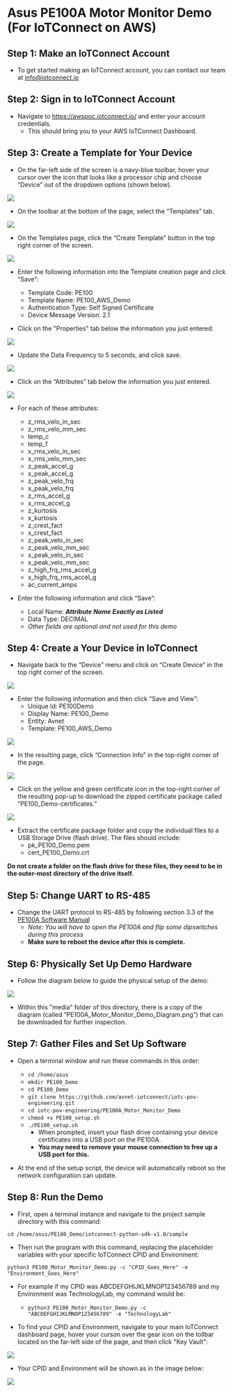 # Asus PE100A Motor Monitor Demo (For IoTConnect on AWS)

## Step 1: Make an IoTConnect Account
* To get started making an IoTConnect account, you can contact our team at info@iotconnect.io

## Step 2: Sign in to IoTConnect Account
* Navigate to https://awspoc.iotconnect.io/ and enter your account credentials.
   * This should bring you to your AWS IoTConnect Dashboard.

## Step 3: Create a Template for Your Device 
* On the far-left side of the screen is a navy-blue toolbar, hover your cursor over the icon that looks like a processor chip and choose “Device” out of the dropdown options (shown below). 

<img src=".//media/image1.png"/>

* On the toolbar at the bottom of the page, select the “Templates” tab.

<img src=".//media/image2.png"/>

* On the Templates page, click the “Create Template” button in the top right corner of the screen. 

<img src=".//media/image3.png"/>

* Enter the following information into the Template creation page and click “Save”:
  * Template Code: PE100
  * Template Name: PE100_AWS_Demo
  * Authentication Type: Self Signed Certificate
  * Device Message Version: 2.1

* Click on the "Properties" tab below the information you just entered:

<img src=".//media/image11.png"/>

* Update the Data Frequency to 5 seconds, and click save.

<img src=".//media/image12.png"/>

* Click on the “Attributes” tab below the information you just entered.

<img src=".//media/image4.png"/>

* For each of these attributes:
  * z_rms_velo_in_sec
  * z_rms_velo_mm_sec
  * temp_c
  * temp_f
  * x_rms_velo_in_sec
  * x_rms_velo_mm_sec
  * z_peak_accel_g
  * x_peak_accel_g
  * z_peak_velo_frq
  * x_peak_velo_frq
  * z_rms_accel_g
  * x_rms_accel_g
  * z_kurtosis
  * x_kurtosis
  * z_crest_fact
  * x_crest_fact
  * z_peak_velo_in_sec
  * z_peak_velo_mm_sec
  * x_peak_velo_in_sec
  * x_peak_velo_mm_sec
  * z_high_frq_rms_accel_g
  * x_high_frq_rms_accel_g
  * ac_current_amps
 
* Enter the following information and click “Save”:
   * Local Name: ***Attribute Name Exactly as Listed***
   * Data Type: DECIMAL
   * *Other fields are optional and not used for this demo*

## Step 4: Create a Your Device in IoTConnect
* Navigate back to the “Device” menu and click on “Create Device” in the top right corner of the screen.

<img src=".//media/image5.png"/>

* Enter the following information and then click “Save and View”:
   * Unique Id: PE100Demo
   * Display Name: PE100_Demo
   * Entity: Avnet
   * Template: PE100_AWS_Demo
 
<img src=".//media/image6.png"/>

* In the resulting page, click “Connection Info” in the top-right corner of the page.

<img src=".//media/image7.png"/>

* Click on the yellow and green certificate icon in the top-right corner of the resulting pop-up to download the zipped certificate package called “PE100_Demo-certificates.”

<img src=".//media/image8.png"/>

* Extract the certificate package folder and copy the individual files to a USB Storage Drive (flash drive). The files should include:
   * pk_PE100_Demo.pem
   * cert_PE100_Demo.crt
 
**Do not create a folder on the flash drive for these files, they need to be in the outer-most directory of the drive itself.**

## Step 5: Change UART to RS-485 
* Change the UART protocol to RS-485 by following section 3.3 of the [PE100A Software Manual](https://github.com/ASUS-IPC/ASUS-IPC/wiki/PE100A)
   * *Note: You will have to open the PE100A and flip some dipswitches during this process*
   * **Make sure to reboot the device after this is complete.**

## Step 6: Physically Set Up Demo Hardware
* Follow the diagram below to guide the physical setup of the demo:

<img src=".//media/PE100A_Motor_Monitor_Demo_Diagram.png"/>

* Within this "media" folder of this directory, there is a copy of the diagram (called “PE100A_Motor_Monitor_Demo_Diagram.png”) that can be downloaded for further inspection.

## Step 7: Gather Files and Set Up Software
* Open a terminal window and run these commands in this order:
   * ```cd /home/asus```
   * ```mkdir PE100_Demo```
   * ```cd PE100_Demo```
   * ```git clone https://github.com/avnet-iotconnect/iotc-pov-engineering.git```
   * ```cd iotc-pov-engineering/PE100A_Motor_Monitor_Demo```
   * ```chmod +x PE100_setup.sh```
   * ```./PE100_setup.sh```
      * When prompted, insert your flash drive containing your device certificates into a USB port on the PE100A.
      * **You may need to remove your mouse connection to free up a USB port for this.**

* At the end of the setup script, the device will automatically reboot so the network configuration can update. 
 
## Step 8: Run the Demo
* First, open a terminal instance and navigate to the project sample directory with this command:

 ```cd /home/asus/PE100_Demo/iotconnect-python-sdk-v1.0/sample```

* Then run the program with this command, replacing the placeholder variables with your specific IoTConnect CPID and Environment:

```python3 PE100_Motor_Monitor_Demo.py -c "CPID_Goes_Here" -e "Environment_Goes_Here"```

* For example if my CPID was ABCDEFGHIJKLMNOP123456789 and my Environment was TechnologyLab, my command would be:
   * ```python3 PE100_Motor_Monitor_Demo.py -c "ABCDEFGHIJKLMNOP123456789" -e "TechnologyLab"```

* To find your CPID and Environment, navigate to your main IoTConnect dashboard page, hover your curson over the gear icon on the tollbar located on the far-left side of the page, and then click "Key Vault":

<img src=".//media/image9.png"/>

* Your CPID and Environment will be shown as in the image below:

<img src=".//media/image10.png"/>



